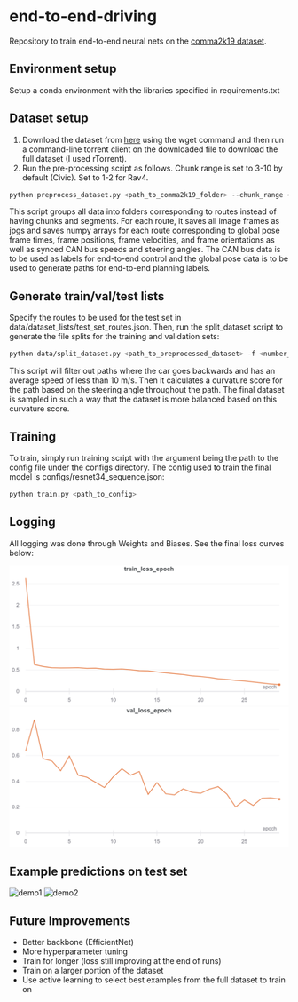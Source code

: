# end-to-end-driving

Repository to train end-to-end neural nets on the [comma2k19 dataset](https://github.com/commaai/comma2k19).

## Environment setup
Setup a conda environment with the libraries specified in requirements.txt

## Dataset setup
1. Download the dataset from [here](https://academictorrents.com/details/65a2fbc964078aff62076ff4e103f18b951c5ddb) using the wget command and then run a command-line torrent client on the downloaded file to download the full dataset (I used rTorrent).
2. Run the pre-processing script as follows. Chunk range is set to 3-10 by default (Civic). Set to 1-2 for Rav4.
```bash
python preprocess_dataset.py <path_to_comma2k19_folder> --chunk_range <first_chunk> <last_chunk>
```
This script groups all data into folders corresponding to routes instead of having chunks and segments. For each route, it saves all image frames as jpgs and saves numpy arrays for each route corresponding to global pose frame times, frame positions, frame velocities, and frame orientations as well as synced CAN bus speeds and steering angles. The CAN bus data is to be used as labels for end-to-end control and the global pose data is to be used to generate paths for end-to-end planning labels.

## Generate train/val/test lists
Specify the routes to be used for the test set in data/dataset_lists/test_set_routes.json. Then, run the split_dataset script to generate the file splits for the training and validation sets:
```bash
python data/split_dataset.py <path_to_preprocessed_dataset> -f <number_of_future_steps> -p <number_of_past_steps> -d <dataset_size> -m <max_bin_size> -b <number_of_bins> -s <trainval_split>
```
This script will filter out paths where the car goes backwards and has an average speed of less than 10 m/s. Then it calculates a curvature score for the path based on the steering angle throughout the path. The final dataset is sampled in such a way that the dataset is more balanced based on this curvature score.

## Training
To train, simply run training script with the argument being the path to the config file under the configs directory. The config used to train the final model is configs/resnet34_sequence.json:
```bash
python train.py <path_to_config>
```

## Logging
All logging was done through Weights and Biases. See the final loss curves below:  

![trainloss](docs/best_model_train_loss.png)
![valloss](docs/best_model_val_loss.png)

## Example predictions on test set
![demo1](docs/demo_video_1.gif)
![demo2](docs/demo_video_2.gif)

## Future Improvements
- Better backbone (EfficientNet)
- More hyperparameter tuning
- Train for longer (loss still improving at the end of runs)
- Train on a larger portion of the dataset
- Use active learning to select best examples from the full dataset to train on
